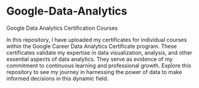 # Google-Data-Analytics
Google Data Analytics Certification Courses

In this repository, I have uploaded my certificates for individual courses within the Google Career Data Analytics Certificate program. These certificates validate my expertise in data visualization, analysis, and other essential aspects of data analytics. They serve as evidence of my commitment to continuous learning and professional growth. Explore this repository to see my journey in harnessing the power of data to make informed decisions in this dynamic field.
